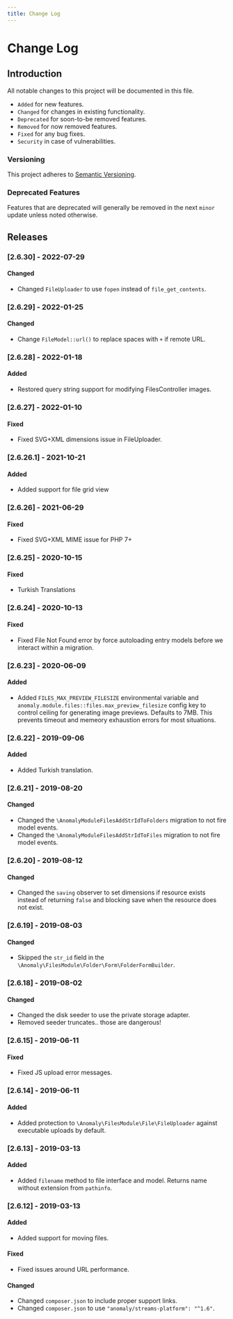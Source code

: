 ```yaml
---
title: Change Log
---
```


# Change Log

<div class="documentation__toc"></div>

## Introduction

All notable changes to this project will be documented in this file.

- `Added` for new features.
- `Changed` for changes in existing functionality.
- `Deprecated` for soon-to-be removed features.
- `Removed` for now removed features.
- `Fixed` for any bug fixes.
- `Security` in case of vulnerabilities.

### Versioning

This project adheres to [Semantic Versioning](https://semver.org/spec/v2.0.0.html).

### Deprecated Features

Features that are deprecated will generally be removed in the next `minor` update unless noted otherwise.

## Releases

### [2.6.30] - 2022-07-29
#### Changed
- Changed `FileUploader` to use `fopen` instead of `file_get_contents`.

### [2.6.29] - 2022-01-25
#### Changed
- Change `FileModel::url()` to replace spaces with `+` if remote URL.

### [2.6.28] - 2022-01-18
#### Added
- Restored query string support for modifying FilesController images.

### [2.6.27] - 2022-01-10
#### Fixed
- Fixed SVG+XML dimensions issue in FileUploader.

### [2.6.26.1] - 2021-10-21
#### Added
- Added support for file grid view

### [2.6.26] - 2021-06-29
#### Fixed
- Fixed SVG+XML MIME issue for PHP 7+

### [2.6.25] - 2020-10-15
#### Fixed
- Turkish Translations

### [2.6.24] - 2020-10-13
#### Fixed
- Fixed File Not Found error by force autoloading entry models before we interact within a migration.


### [2.6.23] - 2020-06-09
#### Added
- Added `FILES_MAX_PREVIEW_FILESIZE` environmental variable and `anomaly.module.files::files.max_preview_filesize` config key to control ceiling for generating image previews. Defaults to 7MB. This prevents timeout and memeory exhaustion errors for most situations.


### [2.6.22] - 2019-09-06
#### Added
- Added Turkish translation.


### [2.6.21] - 2019-08-20
#### Changed
- Changed the `\AnomalyModuleFilesAddStrIdToFolders` migration to not fire model events.
- Changed the `\AnomalyModuleFilesAddStrIdToFiles` migration to not fire model events.


### [2.6.20] - 2019-08-12
#### Changed
- Changed the `saving` observer to set dimensions if resource exists instead of returning `false` and blocking save when the resource does not exist.


### [2.6.19] - 2019-08-03
#### Changed
- Skipped the `str_id` field in the `\Anomaly\FilesModule\Folder\Form\FolderFormBuilder`.


### [2.6.18] - 2019-08-02
#### Changed
- Changed the disk seeder to use the private storage adapter.
- Removed seeder truncates.. those are dangerous!


### [2.6.15] - 2019-06-11
#### Fixed
- Fixed JS upload error messages. 


### [2.6.14] - 2019-06-11
#### Added
- Added protection to `\Anomaly\FilesModule\File\FileUploader` against executable uploads by default. 


### [2.6.13] - 2019-03-13
#### Added
- Added `filename` method to file interface and model. Returns name without extension from `pathinfo`.


### [2.6.12] - 2019-03-13
#### Added
- Added support for moving files.

#### Fixed
- Fixed issues around URL performance.

#### Changed
- Changed `composer.json` to include proper support links.
- Changed `composer.json` to use `"anomaly/streams-platform": "^1.6"`.
